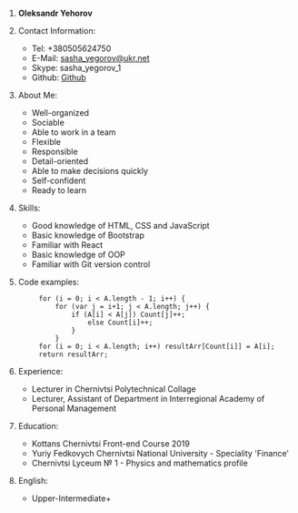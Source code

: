 1. **Oleksandr Yehorov**

2. Contact Information:
   * Tel: +380505624750
   * E-Mail: sasha_yegorov@ukr.net
   * Skype: sasha_yegorov_1
   * Github: [Github](github.com/oleksandr-yehorov)

3. About Me:
   * Well-organized
   * Sociable
   * Able to work in a team
   * Flexible
   * Responsible
   * Detail-oriented
   * Able to make decisions quickly
   * Self-confident
   * Ready to learn

4. Skills:
   * Good knowledge of HTML, CSS and JavaScript
   * Basic knowledge of Bootstrap
   * Familiar with React
   * Basic knowledge of OOP
   * Familiar with Git version control

5. Code examples:

            for (i = 0; i < A.length - 1; i++) {
                for (var j = i+1; j < A.length; j++) {
                    if (A[i] < A[j]) Count[j]++;
                        else Count[i]++;
                    }
                }
            for (i = 0; i < A.length; i++) resultArr[Count[i]] = A[i];
            return resultArr;

6. Experience:
   * Lecturer in Chernivtsi Polytechnical Collage
   * Lecturer, Assistant of Department in Interregional Academy of Personal Management

7. Education:
   * Kottans Chernivtsi Front-end Course 2019
   * Yuriy Fedkovych Chernivtsi National University - Speciality 'Finance'
   * Chernivtsi Lyceum № 1 - Physics and mathematics profile

8. English:
   * Upper-Intermediate+ 
